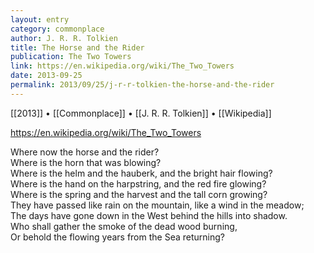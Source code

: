 ```yaml
---
layout: entry
category: commonplace
author: J. R. R. Tolkien
title: The Horse and the Rider
publication: The Two Towers
link: https://en.wikipedia.org/wiki/The_Two_Towers
date: 2013-09-25
permalink: 2013/09/25/j-r-r-tolkien-the-horse-and-the-rider
---
```


[[2013]] • [[Commonplace]] • [[J. R. R. Tolkien]] • [[Wikipedia]]

https://en.wikipedia.org/wiki/The_Two_Towers

Where now the horse and the rider? 
<br>Where is the horn that was blowing?
<br>Where is the helm and the hauberk, and the bright hair flowing?
<br>Where is the hand on the harpstring, and the red fire glowing?
<br>Where is the spring and the harvest and the tall corn growing?
<br>They have passed like rain on the mountain, like a wind in the meadow;
<br>The days have gone down in the West behind the hills into shadow.
<br>Who shall gather the smoke of the dead wood burning,
<br>Or behold the flowing years from the Sea returning?